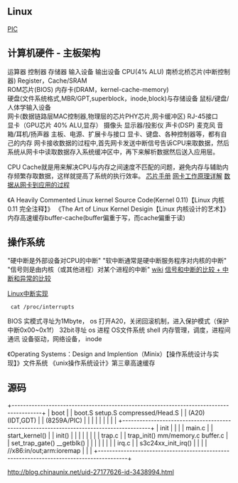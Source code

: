 

## Linux
[PIC](https://zhuanlan.zhihu.com/p/25894102)
## 计算机硬件 - 主板架构
运算器                      控制器                             存储器                                            输入设备                  输出设备
CPU(4% ALU)             南桥北桥芯片(中断控制器)              Register，Cache/SRAM  
                           ROM芯片(BIOS)
                                                     内存卡(DRAM，kernel-cache-memory)    
                                          硬盘(文件系统格式,MBR/GPT,superblock，inode,block)与存储设备               鼠标/键盘/人体学输入设备  
                           网卡(数据链路层MAC控制器,物理层的芯片PHY芯片,网卡缓冲区)                               RJ-45接口   
                           显卡（GPU芯片 40% ALU,显存）                                                        摄像头                    显示器/投影仪
                           声卡(DSP)                                                                           麦克风                   音箱/耳机/扬声器
主板、电源、扩展卡与接口
显卡、键盘、各种控制器等，都有自己的内存
网卡接收数据的过程中,首先网卡发送中断信号告诉CPU来取数据，然后系统从网卡中读取数据存入系统缓冲区中，再下来解析数据然后送入应用层。

CPU Cache就是用来解决CPU与内存之间速度不匹配的问题，避免内存与辅助内存频繁存取数据，这样就提高了系统的执行效率。
[芯片手册](https://zhuanlan.zhihu.com/p/33574137)
[网卡工作原理详解](https://blog.csdn.net/tao546377318/article/details/51602298)
[数据从网卡到应用的过程](https://blog.csdn.net/myle69/article/details/89065432)

《A Heavily Commented Linux kernel Source Code(Kernel 0.11)【Linux 内核 0.11 完全注释】》
《The Art of Linux Kernel Desigin【Linux 内核设计的艺术】》
内存高速缓存buffer-cache(buffer偏重于写，而cache偏重于读)
## 操作系统
"硬中断是外部设备对CPU的中断"
"软中断通常是硬中断服务程序对内核的中断"
"信号则是由内核（或其他进程）对某个进程的中断"
[wiki](https://baike.baidu.com/item/软中断)
[信号和中断的比较 + 中断和异常的比较 ](https://www.cnblogs.com/charlesblc/p/6277810.html)

[Linux中断实现](https://www.cnblogs.com/lifexy/p/7506504.html)
``` shell
 cat /proc/interrupts 
```

BIOS 实模式寻址为1Mbyte， os 打开A20，关闭回滚机制，进入保护模式（保护中断0x00~0x1f） 32bit寻址
os
   进程                                  OS文件系统                                                             shell
  内存管理，调度，进程间通讯               设备驱动，网络设备， inode



《Operating Systems：Design and Implention（Minix）【操作系统设计与实现】》文件系统
《unix操作系统设计》第三章高速缓存

## 源码

+----------------------------------------------------------------------------------------+
|   boot                                                                                 |
|                boot.S          setup.S          compressed/Head.S                      |
|                   (A20)          (IDT,GDT)                                             |
|                                  (8259A/PIC)                                           |
|                                                                                        |
|                                                                                        |
|                                                                                        |
|                                                                                        |
+----------------------------------------------------------------------------------------+
|   init                                                                                 |
|                                                                                        |
|               main.c                                                                   |
|                  start_kernel()                                                        |
|                  init()                                                                |
|                                                                                        |
|                                                                                        |
|                                                                                        |
|     trap.c                                                                             |
|       trap_init()           mm/memory.c   buffer.c                                     |
|       set_trap_gate()                        __getblk()                                |
|                                                                                        |
|                                                                                        |
|                                                                                        |
|    irq.c                                                                               |
|    s3c24xx_init_irq()                                                                  |
|                                                                                        |
|    //x86:in/out;arm:ioremap                                                            |
|                                                                                        |
+----------------------------------------------------------------------------------------+


http://blog.chinaunix.net/uid-27177626-id-3438994.html